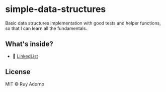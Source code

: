 # simple-data-structures

Basic data structures implementation with good tests and helper functions, so that I can learn all the fundamentals.

## What's inside?

- :link: [LinkedList](./linkedlist.py)

## License

MIT © Ruy Adorno


